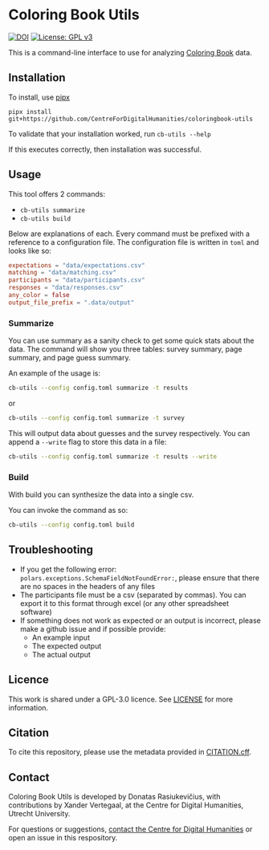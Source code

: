 # Coloring Book Utils

[![DOI](https://zenodo.org/badge/710165879.svg)](https://zenodo.org/doi/10.5281/zenodo.10997471)
[![License: GPL v3](https://img.shields.io/badge/License-GPLv3-blue.svg)](https://www.gnu.org/licenses/gpl-3.0)

This is a command-line interface to use for analyzing [Coloring Book](https://github.com/UUDigitalHumanitieslab/coloringbook) data.

## Installation

To install, use [pipx](https://pypa.github.io/pipx/installation/)

`pipx install git+https://github.com/CentreForDigitalHumanities/coloringbook-utils`

To validate that your installation worked, run `cb-utils --help`

If this executes correctly, then installation was successful.


## Usage

This tool offers 2 commands:

- `cb-utils summarize`
- `cb-utils build`

Below are explanations of each.
Every command must be prefixed with a reference to a configuration file.
The configuration file is written in `toml` and looks like so:

```toml
expectations = "data/expectations.csv"
matching = "data/matching.csv"
participants = "data/participants.csv"
responses = "data/responses.csv"
any_color = false
output_file_prefix = ".data/output"
```

### Summarize

You can use summary as a sanity check to get some quick stats about the data.
The command will show you three tables: survey summary, page summary, and page guess summary.

An example of the usage is:

```bash
cb-utils --config config.toml summarize -t results
```

or 

```bash
cb-utils --config config.toml summarize -t survey
```


This will output data about guesses and the survey respectively.
You can append a `--write` flag to store this data in a file:

```bash
cb-utils --config config.toml summarize -t results --write
```

### Build

With build you can synthesize the data into a single csv.

You can invoke the command as so:

```bash
cb-utils --config config.toml build
```

## Troubleshooting

- If you get the following error: `polars.exceptions.SchemaFieldNotFoundError:`, please ensure that there are no spaces in the headers of any files
- The participants file must be a csv (separated by commas). You can export it to this format through excel (or any other spreadsheet software)
- If something does not work as expected or an output is incorrect, please make a github issue and if possible provide:
  - An example input
  - The expected output
  - The actual output

## Licence

This work is shared under a GPL-3.0 licence. See [LICENSE](./LICENSE) for more information.

## Citation

To cite this repository, please use the metadata provided in [CITATION.cff](./CITATION.cff).

## Contact

Coloring Book Utils is developed by Donatas Rasiukevičius, with contributions by Xander Vertegaal, at the Centre for Digital Humanities, Utrecht University.

For questions or suggestions, [contact the Centre for Digital Humanities](https://cdh.uu.nl/contact/) or open an issue in this respository.